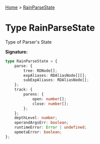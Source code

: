 [Home](../index.md) &gt; [RainParseState](./rainparsestate.md)

# Type RainParseState

Type of Parser's State

<b>Signature:</b>

```typescript
type RainParseState = {
    parse: {
        tree: RDNode[];
        expAliases: RDAliasNode[][];
        subExpAliases: RDAliasNode[];
    };
    track: {
        parens: {
            open: number[];
            close: number[];
        };
    };
    depthLevel: number;
    operandArgsErr: boolean;
    runtimeError: Error | undefined;
    opmetaError: boolean;
};
```
